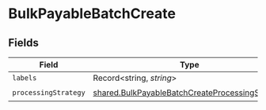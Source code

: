 # BulkPayableBatchCreate


## Fields

| Field                                                                                                                     | Type                                                                                                                      | Required                                                                                                                  | Description                                                                                                               |
| ------------------------------------------------------------------------------------------------------------------------- | ------------------------------------------------------------------------------------------------------------------------- | ------------------------------------------------------------------------------------------------------------------------- | ------------------------------------------------------------------------------------------------------------------------- |
| `labels`                                                                                                                  | Record<string, *string*>                                                                                                  | :heavy_minus_sign:                                                                                                        | N/A                                                                                                                       |
| `processingStrategy`                                                                                                      | [shared.BulkPayableBatchCreateProcessingStrategy](../../../sdk/models/shared/bulkpayablebatchcreateprocessingstrategy.md) | :heavy_check_mark:                                                                                                        | N/A                                                                                                                       |